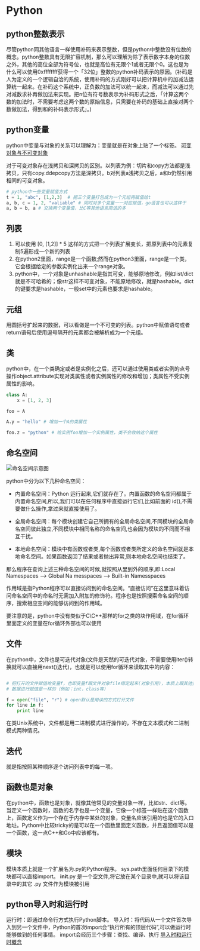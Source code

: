# Python

## python整数表示

尽管python同其他语言一样使用补码来表示整数，但是python中整数没有位数的概念。python整数具有无限扩容机制，那么可以理解为除了表示数字本身的位数之外，其他的高位全部为符号位，也就是高位有无限个1或者无限个0。这也是为什么可以使用0xffffffff获得一个「32位」整数的python补码表示的原因。(补码是人为定义的一个逻辑自洽的系统，使用补码的方式刚好可以把计算机中的加减法运算统一起来。在补码这个系统中，正负数的加法可以统一起来，而减法可以通过先对减数求补再做加法来实现。把n位有符号数表示为补码形式之后，「计算这两个数的加法时，不需要考虑这两个数的原始信息，只需要在补码的基础上直接对两个数做加法，得到和的补码表示形式」。)

## python变量

python中变量与对象的关系可以理解为：变量就是在对象上贴了一个标签。
[可变对象与不可变对象](https://www.runoob.com/note/46684)

对于可变对象存在浅拷贝和深拷贝的区别。以列表为例：切片和copy方法都是浅拷贝，只有copy.ddepcopy方法是深拷贝。b对列表a浅拷贝之后，a和b仍然引用相同的可变对象。

```python
# python中一些变量赋值方式
t = 1, "abc", [1,2,3]  # 把三个变量打包成为一个元组再赋值给t
a, b, c = 1, 2, "valiable" # 同时对多个变量一一对应赋值，go语言也可以这样干
a, b = b, a # 交换两个变量值，比C等其他语言简洁的多

```

## 列表

1. 可以使用 [0, [1,2]] * 5 这样的方式把一个列表扩展变长，把原列表中的元素复制5遍形成一个新的列表
2. 在python2里面，range是一个函数;然而在python3里面，range是一个类，它会根据给定的参数实例化出来一个range对象。
3. python中，一个对象是unhashable是指其可变，能够原地修改，例如list/dict就是不可哈希的；像str这样不可变对象，不能原地修改，就是hashable。dict的键要求是hashable，一般set中的元素也要求是hashable。

## 元组

用圆括号扩起来的数据，可以看做是一个不可变的列表。python中赋值语句或者return语句后使用逗号隔开的元素都会被解析成为一个元组。

## 类

python中，在一个类确定或者是实例化之后，还可以通过使用类或者实例的点号操作object.attribute实现对类属性或者实例属性的修改和增加；类属性不受实例属性的影响。

```python
class A:
    x = [1, 2, 3]

foo = A

A.y = "hello" # 增加一个A的类属性

foo.z = "python" # 给实例foo增加一个实例属性，类不会收纳这个属性
```

## 命名空间

![命名空间示意图](../imageSet/pythonNameSpace.png)

python中分为以下几种命名空间：

- 内置命名空间：Python 运行起来,它们就存在了。内置函数的命名空间都属于内置命名空间,所以,我们可以在任何程序中直接运行它们,比如前面的 id(),不需要做什么操作,拿过来就直接使用了。

- 全局命名空间：每个模块创建它自己所拥有的全局命名空间,不同模块的全局命名空间彼此独立,不同模块中相同名称的命名空间,也会因为模块的不同而不相互干扰。

- 本地命名空间：模块中有函数或者类,每个函数或者类所定义的命名空间就是本地命名空间。如果函数返回了结果或者抛出异常,则本地命名空间也结束了。

那么程序在查询上述三种命名空间的时候,就按照从里到外的顺序,即:Local Namespaces --> Global Na messpaces --> Built-in Namesspaces

作用域是指Python程序可以直接访问到的命名空间。“直接访问”在这里意味着访问命名空间中的命名时无需加入附加的修饰符。程序也是按照搜索命名空间的顺序，搜索相应空间的能够访问到的作用域。

要注意的是，python中没有类似于C\C++那样的for之类的块作用域，在for循环里面定义的变量在for循环外部也可以使用

## 文件

在python中，文件也是可迭代对象(文件是天然的可迭代对象，不需要使用iter()转换就可以直接用next()迭代)，也就是可以使用for循环来读取其中的内容：

```python

# 把打开的文件赋值给变量f，也即变量f跟文件对象file绑定起来(对象引用)，本质上跟其他类型
# 数据进行赋值是一样的（例如：int，class等）

f = open("file", "r") # open默认是用读的方式打开文件
for line in f:
    print line

```

在类Unix系统中，文件都是用二进制模式进行操作的，不存在文本模式和二进制模式两种情况。

## 迭代

就是指按照某种顺序逐个访问列表中的每一项。

## 函数也是对象

在python中，函数也是对象，就像其他常见的变量对象一样，比如str、dict等。当定义一个函数时，函数的名字也是一个变量，它像一个标签一样贴在这个函数上，函数定义作为一个存在于内存中某处的对象，变量名应该引用的也是它的入口地址。Python中比较tricky的是可以在一个函数里面定义函数，并且返回值可以是一个函数，这一点C++和Go中应该都有。

## 模块

模块本质上就是一个扩展名为.py的Python程序。
sys.path里面任何目录下的模块都可以直接import。
__init__.py 是一个空文件,将它放在某个目录中,就可以将该目录中的其它 .py 文件作为模块被引用

## python导入时和运行时

运行时：即通过命令行方式执行Python脚本。
导入时：将代码从一个文件首次导入到另一个文件中，Python的首次import会“执行所有的顶层代码”,可以做运行时能够做到的任何事情。
import会经历三个步骤：查找、编译、执行
[导入时和运行时概念](https://halfclock.github.io/2019/06/07/python-import-and-running/)